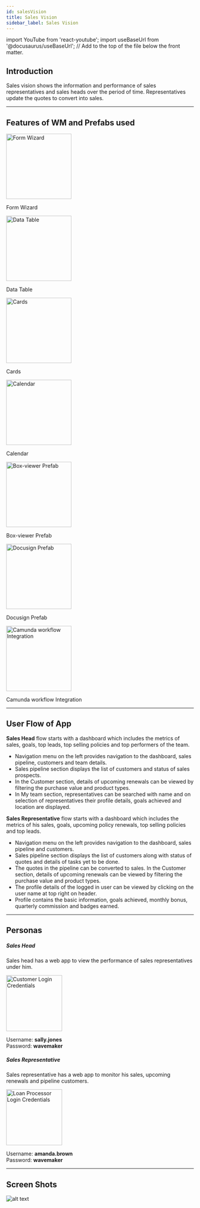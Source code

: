 ```yaml
---
id: salesVision
title: Sales Vision
sidebar_label: Sales Vision
---
```


import YouTube from 'react-youtube';
import useBaseUrl from '@docusaurus/useBaseUrl'; // Add to the top of the file below the front matter.

<YouTube videoId="Fhie1OW8SOY" />

## Introduction

Sales vision shows the information and performance of sales representatives and sales heads
over the period of time. Representatives update the quotes to convert into sales.


---

## Features of WM and Prefabs used

<!-- 1. **List**
2. **Form Wizard**
3. **Data Table**
4. **Cards**
5. **Calendar**
6. **Filter** -->

<div className="container">
  <div className="row">
    <div className="col text--center padding--none">
      <img src={useBaseUrl('img/form_wizard.png')} alt="Form Wizard" width="175px" />
      <p>Form Wizard</p>
    </div>
    <div className="col text--center padding--none">
      <img src={useBaseUrl('img/data_table.png')} alt="Data Table" width="175px" />
      <p>Data Table</p>
    </div>
    <div className="col text--center padding--none">
      <img src={useBaseUrl('img/cards.png')} alt="Cards" width="175px" />
      <p>Cards</p>
    </div>
    <div className="col text--center padding--none">
      <img src={useBaseUrl('img/calendar.png')} alt="Calendar" width="175px" />
      <p>Calendar</p>
    </div>
  </div>
  <div className="row">
    <div className="col col--1"></div>
    <div className="col text--center padding--none">
      <img src={useBaseUrl('img/box_viewer.png')} alt="Box-viewer Prefab" width="175px" />
      <p>Box-viewer Prefab</p>
    </div>
    <div className="col text--center padding--none">
      <img src={useBaseUrl('img/docusign.png')} alt="Docusign Prefab" width="175px" />
      <p>Docusign Prefab</p>
    </div>
    <div className="col text--center padding--none">
      <img src={useBaseUrl('img/camunda_wf.png')} alt="Camunda workflow Integration" width="175px" />
      <p>Camunda workflow Integration</p>
    </div>
    <div className="col col--1"></div>
  </div>
</div>



---

## User Flow of App

**Sales Head** flow starts with a dashboard which includes the metrics of sales, goals, top leads,
top selling policies and top performers of the team.
- Navigation menu on the left provides navigation to the dashboard, sales pipeline, customers and team details.
- Sales pipeline section displays the list of customers and status of sales prospects.
- In the Customer section, details of upcoming renewals can be viewed by filtering the purchase value and product types.
- In My team section, representatives can be searched with name and on selection of representatives their
profile details, goals achieved and location are displayed.

**Sales Representative** flow starts with a dashboard which includes the metrics of his sales, goals,
upcoming policy renewals, top selling policies and top leads.
- Navigation menu on the left provides navigation to the dashboard, sales pipeline and customers.
- Sales pipeline section displays the list of customers along with status of quotes and details of tasks yet to be done.
- The quotes in the pipeline can be converted to sales. In the Customer section, details of upcoming renewals can be viewed by filtering the purchase value and product types.
- The profile details of the logged in user can be viewed by clicking on the user name at top right on header.
- Profile contains the basic information, goals achieved, monthly bonus, quarterly commission and badges earned.



---

## Personas

<!-- 1. Patient has a mobile app. He/She can book an appointment or raise a refill request. 
  - User: peter@gmail.com
  - Password: peter123
  - APK url: https://drive.google.com/file/d/1hZKbTjZdjEK4SnRgjpkVeolyWZHtqaSP/view

2. Nurse and Pharmacist has a web app. They can either approve/reject the requests.
  - Nurse can login by clicking on the ‘Login as Nurse’ button
  - Pharmacist can login by clicking on the ‘Login as Pharmacist’ button.
  - Deployed URL : http://pk6b8wcp6vj9.cloud.wavemakeronline.com/Medical/ -->

<section>
  <div className="container">
    <div className="row">
      <div className="col card text--center margin--sm padding--none">
          <h5 className="card__header margin-bottom--none padding-horiz--none">
            Sales Head
          </h5>
          <div className="card__body">
            <p>Sales head has a web app to view the performance of sales representatives under him.</p>
            <img alt="Customer Login Credentials" src={useBaseUrl('img/salesVision/sales_head.png')} height="150px"/>
            <p>Username: <b>sally.jones</b> <br/> Password: <b>wavemaker</b></p>
          </div>
      </div>
      <div className="col card text--center margin--sm padding--none">
          <h5 className="card__header margin-bottom--none padding-horiz--none">
            Sales Representative
          </h5>
          <div className="card__body">
            <p>Sales representative has a web app to monitor his sales, upcoming renewals and pipeline customers.</p>
            <img alt="Loan Processor Login Credentials" src={useBaseUrl('img/salesVision/sales_representative.png')} height="150px"/>
            <p>Username: <b>amanda.brown</b> <br/> Password: <b>wavemaker</b></p>
          </div>
      </div>
    </div>
  </div>
</section>

---

## Screen Shots

![alt text](/img/loanCorp/LoanCorp1.png 'Loan Corp')

